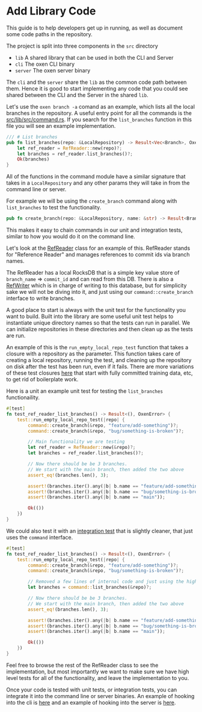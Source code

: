 # Add Library Code

This guide is to help developers get up in running, as well as document some code paths in the repository.

The project is split into three components in the `src` directory

- `lib` A shared library that can be used in both the CLI and Server
- `cli` The oxen CLI binary
- `server` The oxen server binary

The `cli` and the `server` share the `lib` as the common code path between them. Hence it is good to start implementing any code that you could see shared between the CLI and the Server in the shared `lib`.

Let's use the `oxen branch -a` comand as an example, which lists all the local branches in the repository. A useful entry point for all the commands is the [src/lib/src/command.rs](https://github.com/Oxen-AI/Oxen/blob/main/src/lib/src/command.rs). If you search for the `list_branches` function in this file you will see an example implementation.

```rust
/// # List branches
pub fn list_branches(repo: &LocalRepository) -> Result<Vec<Branch>, OxenError> {
    let ref_reader = RefReader::new(repo)?;
    let branches = ref_reader.list_branches()?;
    Ok(branches)
}
```

All of the functions in the command module have a similar signature that takes in a `LocalRepository` and any other params they will take in from the command line or server.

For example we will be using the `create_branch` command along with `list_branches` to test the functionality.

```rust
pub fn create_branch(repo: &LocalRepository, name: &str) -> Result<Branch, OxenError>
```

This makes it easy to chain commands in our unit and integration tests, similar to how you would do it on the command line.

Let's look at the [RefReader](https://github.com/Oxen-AI/Oxen/blob/main/src/lib/src/index/ref_reader.rs) class for an example of this. RefReader stands for "Reference Reader" and manages references to commit ids via branch names.

The RefReader has a local RocksDB that is a simple key value store of `branch_name` => `commit_id` and can read from this DB. There is also a [RefWriter](https://github.com/Oxen-AI/Oxen/blob/main/src/lib/src/index/ref_writer.rs) which is in charge of writing to this database, but for simplicity sake we will not be diving into it, and just using our `command::create_branch` interface to write branches.

A good place to start is always with the unit test for the functionality you want to build. Built into the library are some useful unit test helps to instantiate unique directory names so that the tests can run in parallel. We can initialize repositories in these directories and then clean up as the tests are run.

An example of this is the `run_empty_local_repo_test` function that takes a closure with a repository as the parameter. This function takes care of creating a local repository, running the test, and cleaning up the repository on disk after the test has been run, even if it fails. There are more variations of these test closures [here](https://github.com/Oxen-AI/Oxen/blob/main/src/lib/src/test.rs) that start with fully committed training data, etc, to get rid of boilerplate work.

Here is a unit an example unit test for testing the `list_branches` functionaility.

```rust
#[test]
fn test_ref_reader_list_branches() -> Result<(), OxenError> {
    test::run_empty_local_repo_test(|repo| {
        command::create_branch(&repo, "feature/add-something")?;
        command::create_branch(&repo, "bug/something-is-broken")?;

        // Main functionality we are testing
        let ref_reader = RefReader::new(&repo)?;
        let branches = ref_reader.list_branches()?;

        // Now there should be be 3 branches.
        // We start with the main branch, then added the two above
        assert_eq!(branches.len(), 3);

        assert!(branches.iter().any(|b| b.name == "feature/add-something"));
        assert!(branches.iter().any(|b| b.name == "bug/something-is-broken"));
        assert!(branches.iter().any(|b| b.name == "main"));

        Ok(())
    })
}
```

We could also test it with an [integration test](https://github.com/Oxen-AI/Oxen/blob/main/tests/integration_test.rs) that is slightly cleaner, that just uses the `command` interface.

```rust
#[test]
fn test_ref_reader_list_branches() -> Result<(), OxenError> {
    test::run_empty_local_repo_test(|repo| {
        command::create_branch(&repo, "feature/add-something")?;
        command::create_branch(&repo, "bug/something-is-broken")?;

        // Removed a few lines of internal code and just using the high level command interface
        let branches = command::list_branches(&repo)?;

        // Now there should be be 3 branches.
        // We start with the main branch, then added the two above
        assert_eq!(branches.len(), 3);

        assert!(branches.iter().any(|b| b.name == "feature/add-something"));
        assert!(branches.iter().any(|b| b.name == "bug/something-is-broken"));
        assert!(branches.iter().any(|b| b.name == "main"));

        Ok(())
    })
}
```

Feel free to browse the rest of the RefReader class to see the implementation, but most importantly we want to make sure we have high level tests for all of the functionality, and leave the implementation to you.

Once your code is tested with unit tests, or integration tests, you can integrate it into the command line or server binaries. An example of hooking into the cli is [here](IntegrateCLICode.md) and an example of hooking into the server is [here](IntegrateServerCode.md).
